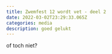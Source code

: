 ```yaml
---
title: Zwemfest 12 wordt vet - deel 2
date: 2022-03-02T23:29:33.065Z
categories: media
description: goed gelukt
---
```

of toch niet?